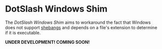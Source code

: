 # DotSlash Windows Shim

The _DotSlash Windows Shim_ aims to workaround the fact that Windows does not
support [shebangs](<https://en.wikipedia.org/wiki/Shebang_(Unix)>) and depends
on a file's extension to determine if it is executable.

**UNDER DEVELOPMENT! COMING SOON!**
